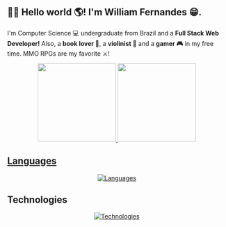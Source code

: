 ## 👋🏻 Hello world 🌎! I'm William Fernandes 😁.

I'm Computer Science 💻 undergraduate from Brazil and a **Full Stack Web Developer!**
Also, a **book lover 📖**, a **violinist 🎻** and a **gamer 🎮** in my free time. MMO RPGs are my favorite ⚔!

<div align="center">
  <a href="https://github.com/William-Fernandes252">
  <img height="180em" src="https://github-readme-stats.vercel.app/api?username=William-Fernandes252&show_icons=true&theme=dark&include_all_commits=true&count_private=true">
  <img height="180em" src="https://github-readme-stats.vercel.app/api/top-langs/?username=William-Fernandes252&layout=compact&langs_count=7&theme=dark">
</div>


## Languages

<p align="center">
  <a href="https://skillicons.dev">
    <img src="https://skillicons.dev/icons?i=python,ts,php,html,css" alt="Languages" />
  </a>
</p>


## Technologies
<p align="center">
  <a href="https://skillicons.dev">
    <img src="https://skillicons.dev/icons?i=django,vuejs,nodejs,react,postgres,docker,firebase,git" alt="Technologies" />
  </a>
</p>


<!---
William-Fernandes252/William-Fernandes252 is a ✨ special ✨ repository because its `README.md` (this file) appears on your GitHub profile.
You can click the Preview link to take a look at your changes.
--->
